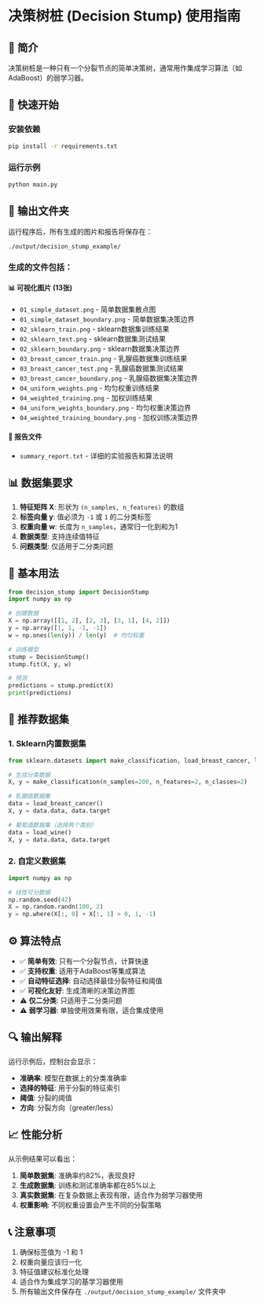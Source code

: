 # 决策树桩 (Decision Stump) 使用指南

## 📖 简介

决策树桩是一种只有一个分裂节点的简单决策树，通常用作集成学习算法（如AdaBoost）的弱学习器。

## 🚀 快速开始

### 安装依赖
```bash
pip install -r requirements.txt
```

### 运行示例
```bash
python main.py
```

## 📁 输出文件夹

运行程序后，所有生成的图片和报告将保存在：
```
./output/decision_stump_example/
```

### 生成的文件包括：

#### 📊 可视化图片 (13张)
- `01_simple_dataset.png` - 简单数据集散点图
- `01_simple_dataset_boundary.png` - 简单数据集决策边界
- `02_sklearn_train.png` - sklearn数据集训练结果
- `02_sklearn_test.png` - sklearn数据集测试结果  
- `02_sklearn_boundary.png` - sklearn数据集决策边界
- `03_breast_cancer_train.png` - 乳腺癌数据集训练结果
- `03_breast_cancer_test.png` - 乳腺癌数据集测试结果
- `03_breast_cancer_boundary.png` - 乳腺癌数据集决策边界
- `04_uniform_weights.png` - 均匀权重训练结果
- `04_weighted_training.png` - 加权训练结果
- `04_uniform_weights_boundary.png` - 均匀权重决策边界
- `04_weighted_training_boundary.png` - 加权训练决策边界

#### 📄 报告文件
- `summary_report.txt` - 详细的实验报告和算法说明

## 📊 数据集要求

1. **特征矩阵 X**: 形状为 `(n_samples, n_features)` 的数组
2. **标签向量 y**: 值必须为 `-1` 或 `1` 的二分类标签
3. **权重向量 w**: 长度为 `n_samples`，通常归一化到和为1
4. **数据类型**: 支持连续值特征
5. **问题类型**: 仅适用于二分类问题

## 🔧 基本用法

```python
from decision_stump import DecisionStump
import numpy as np

# 创建数据
X = np.array([[1, 2], [2, 3], [3, 1], [4, 2]])
y = np.array([1, 1, -1, -1])
w = np.ones(len(y)) / len(y)  # 均匀权重

# 训练模型
stump = DecisionStump()
stump.fit(X, y, w)

# 预测
predictions = stump.predict(X)
print(predictions)
```

## 🎯 推荐数据集

### 1. Sklearn内置数据集
```python
from sklearn.datasets import make_classification, load_breast_cancer, load_wine

# 生成分类数据
X, y = make_classification(n_samples=200, n_features=2, n_classes=2)

# 乳腺癌数据集
data = load_breast_cancer()
X, y = data.data, data.target

# 葡萄酒数据集（选择两个类别）
data = load_wine()
X, y = data.data, data.target
```

### 2. 自定义数据集
```python
import numpy as np

# 线性可分数据
np.random.seed(42)
X = np.random.randn(100, 2)
y = np.where(X[:, 0] + X[:, 1] > 0, 1, -1)
```

## ⚙️ 算法特点

- ✅ **简单有效**: 只有一个分裂节点，计算快速
- ✅ **支持权重**: 适用于AdaBoost等集成算法
- ✅ **自动特征选择**: 自动选择最佳分裂特征和阈值
- ✅ **可视化友好**: 生成清晰的决策边界图
- ⚠️ **仅二分类**: 只适用于二分类问题
- ⚠️ **弱学习器**: 单独使用效果有限，适合集成使用

## 🔍 输出解释

运行示例后，控制台会显示：
- **准确率**: 模型在数据上的分类准确率
- **选择的特征**: 用于分裂的特征索引
- **阈值**: 分裂的阈值
- **方向**: 分裂方向（greater/less）

## 📈 性能分析

从示例结果可以看出：
1. **简单数据集**: 准确率约82%，表现良好
2. **生成数据集**: 训练和测试准确率都在85%以上
3. **真实数据集**: 在复杂数据上表现有限，适合作为弱学习器使用
4. **权重影响**: 不同权重设置会产生不同的分裂策略

## 📞 注意事项

1. 确保标签值为 -1 和 1
2. 权重向量应该归一化
3. 特征值建议标准化处理
4. 适合作为集成学习的基学习器使用
5. 所有输出文件保存在 `./output/decision_stump_example/` 文件夹中 